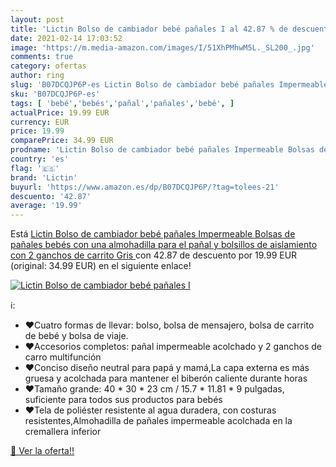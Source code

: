 ```yaml
---
layout: post
title: 'Lictin Bolso de cambiador bebé pañales I al 42.87 % de descuento'
date: 2021-02-14 17:03:52
image: 'https://m.media-amazon.com/images/I/51XhPMhwM5L._SL200_.jpg'
comments: true
category: ofertas
author: ring
slug: 'B07DCQJP6P-es Lictin Bolso de cambiador bebé pañales Impermeable Bolsas...'
sku: 'B07DCQJP6P-es'
tags: [ 'bebé','bebés','pañal','pañales','bebé', ]
actualPrice: 19.99 EUR
currency: EUR
price: 19.99
comparePrice: 34.99 EUR
prodname: 'Lictin Bolso de cambiador bebé pañales Impermeable Bolsas de pañales bebés con una almohadilla para el pañal y bolsillos de aislamiento con 2 ganchos de carrito  Gris '
country: 'es'
flag: '🇪🇸'
brand: 'Lictin'
buyurl: 'https://www.amazon.es/dp/B07DCQJP6P/?tag=tolees-21'
descuento: '42.87'
average: '19.99'
---
```


Está [Lictin Bolso de cambiador bebé pañales Impermeable Bolsas de pañales bebés con una almohadilla para el pañal y bolsillos de aislamiento con 2 ganchos de carrito  Gris ](https://www.amazon.es/dp/B07DCQJP6P/?tag=tolees-21) con 42.87 de descuento por 19.99 EUR (original: 34.99 EUR) en el siguiente enlace!

[![Lictin Bolso de cambiador bebé pañales I](https://m.media-amazon.com/images/I/51XhPMhwM5L._SL200_.jpg)](https://www.amazon.es/dp/B07DCQJP6P/?tag=tolees-21)

ℹ️:

- ❤Cuatro formas de llevar: bolso, bolsa de mensajero, bolsa de carrito de bebé y bolsa de viaje.
- ❤Accesorios completos: pañal impermeable acolchado y 2 ganchos de carro multifunción
- ❤Conciso diseño neutral para papá y mamá,La capa externa es más gruesa y acolchada para mantener el biberón caliente durante horas
- ❤Tamaño grande: 40 * 30 * 23 cm / 15.7 * 11.81 * 9 pulgadas, suficiente para todos sus productos para bebés
- ❤Tela de poliéster resistente al agua duradera, con costuras resistentes,Almohadilla de pañales impermeable acolchada en la cremallera inferior

[🛒 Ver la oferta!!](https://www.amazon.es/dp/B07DCQJP6P/?tag=tolees-21)
